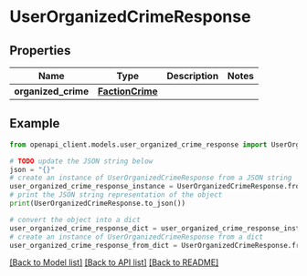 # UserOrganizedCrimeResponse


## Properties

Name | Type | Description | Notes
------------ | ------------- | ------------- | -------------
**organized_crime** | [**FactionCrime**](FactionCrime.md) |  | 

## Example

```python
from openapi_client.models.user_organized_crime_response import UserOrganizedCrimeResponse

# TODO update the JSON string below
json = "{}"
# create an instance of UserOrganizedCrimeResponse from a JSON string
user_organized_crime_response_instance = UserOrganizedCrimeResponse.from_json(json)
# print the JSON string representation of the object
print(UserOrganizedCrimeResponse.to_json())

# convert the object into a dict
user_organized_crime_response_dict = user_organized_crime_response_instance.to_dict()
# create an instance of UserOrganizedCrimeResponse from a dict
user_organized_crime_response_from_dict = UserOrganizedCrimeResponse.from_dict(user_organized_crime_response_dict)
```
[[Back to Model list]](../README.md#documentation-for-models) [[Back to API list]](../README.md#documentation-for-api-endpoints) [[Back to README]](../README.md)


